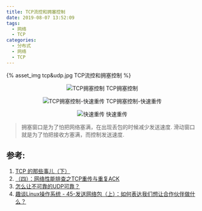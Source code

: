 ```yaml
---
title: TCP流控和拥塞控制
date: 2019-08-07 13:52:09
tags: 
  - 网络
  - TCP
categories: 
  - 分布式
  - 网络
  - TCP   
---
```


<p></p>
<!-- more -->

{% asset_img   tcp&udp.jpg  TCP流控和拥塞控制 %}


<div style="text-align: center;">

![TCP拥塞控制](https://user-images.githubusercontent.com/5608425/63579884-31ba4c00-c5c6-11e9-97d1-28defaa3286f.jpg)   TCP拥塞控制

![TCP拥塞控制-快速重传](https://user-images.githubusercontent.com/5608425/63579883-31ba4c00-c5c6-11e9-83ca-78a892b3243d.jpg)   TCP拥塞控制-快速重传

![快速重传](https://user-images.githubusercontent.com/5608425/63579882-3121b580-c5c6-11e9-8483-c53b4ec03fe6.jpg)  快速重传

</div>

> 拥塞窗口是为了怕把网络塞满，在出现丢包的时候减少发送速度.
  滑动窗口就是为了怕把接收方塞满，而控制发送速度.



## 参考:
1. [TCP 的那些事儿（下）](https://coolshell.cn/articles/11609.html)
2. [（四）：网络性能排查之TCP重传与重复ACK](https://www.kancloud.cn/digest/wireshark/62473)
3. [怎么让不可靠的UDP可靠？](http://www.dataguru.cn/article-12653-1.html)
4. [趣谈Linux操作系统 - 45-发送网络包（上）：如何表达我们想让合作伙伴做什么？]()
